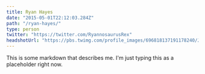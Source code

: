 ```yaml
---
title: Ryan Hayes
date: "2015-05-01T22:12:03.284Z"
path: "/ryan-hayes/"
type: person
twitter: "https://twitter.com/RyannosaurusRex"
headshotUrl: "https://pbs.twimg.com/profile_images/696818137191178240/JFL0mYg3_400x400.jpg"
---
```


This is some markdown that describes me. I'm just typing this as a placeholder right now.
